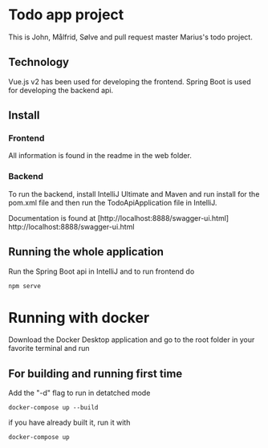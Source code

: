 # Todo app project

This is John, Målfrid, Sølve and pull request master Marius's todo project.

## Technology

Vue.js v2 has been used for developing the frontend.
Spring Boot is used for developing the backend api.

## Install

### Frontend

All information is found in the readme in the web folder.

### Backend

To run the backend, install IntelliJ Ultimate and Maven and run install for the pom.xml file and then run the TodoApiApplication file in IntelliJ.

Documentation is found at [http://localhost:8888/swagger-ui.html] http://localhost:8888/swagger-ui.html

## Running the whole application

Run the Spring Boot api in IntelliJ and to run frontend do
```
npm serve
```

# Running with docker
Download the Docker Desktop application and go to the root folder in your favorite terminal and run

## For building and running first time
Add the "-d" flag to run in detatched mode
```
docker-compose up --build
```
if you have already built it, run it with
```
docker-compose up
```